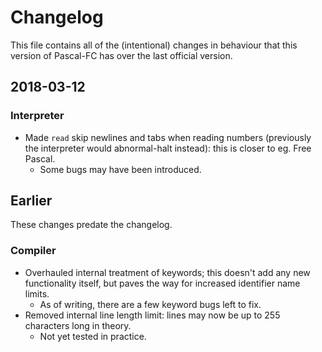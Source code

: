 # Changelog

This file contains all of the (intentional) changes in behaviour that this
version of Pascal-FC has over the last official version.

## 2018-03-12

### Interpreter

- Made `read` skip newlines and tabs when reading numbers (previously the
  interpreter would abnormal-halt instead): this is closer to eg. Free Pascal.
  - Some bugs may have been introduced.

## Earlier

These changes predate the changelog.

### Compiler

- Overhauled internal treatment of keywords; this doesn't add any new
  functionality itself, but paves the way for increased identifier name limits.
  - As of writing, there are a few keyword bugs left to fix.
- Removed internal line length limit: lines may now be up to 255 characters
  long in theory.
  - Not yet tested in practice.

